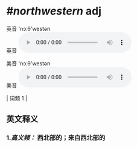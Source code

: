 # ***\#northwestern*** adj
英音 'nɔːθ'westən  
英音
<audio src="./media/northwestern-b.aac" controls="controls"></audio>

美音 'nɔːθ'westən  
美音
<audio src="./media/northwestern-A.aac" controls="controls"></audio>



| 词频 1 |  

英文释义
---
### 1.*高义频：* **西北部的；来自西北部的**  



